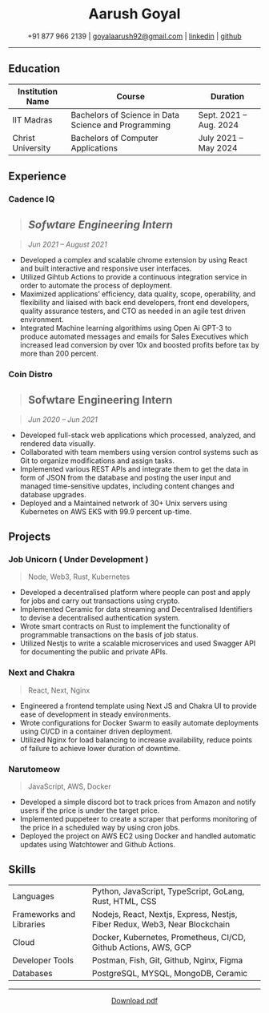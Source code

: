 <h1 align="center" > <bold> Aarush Goyal </bold> </h1>

 <p align="center"> +91 877 966 2139 | <a href="goyalaarush92@gmail.com">goyalaarush92@gmail.com</a> | <a href="https://www.linkedin.com/in/aarush-goyal/">linkedin</a> | <a href="https://github.com/Aarush-Goyal">github</a> </p>

---

## Education

| Institution Name  | Course                                               | Duration               |
| ----------------- | ---------------------------------------------------- | ---------------------- |
| IIT Madras        | Bachelors of Science in Data Science and Programming | Sept. 2021 – Aug. 2024 |
| Christ University | Bachelors of Computer Applications                   | July 2021 – May 2024   |

## Experience

  ### Cadence IQ
  > ***Sofwtare Engineering Intern***
  > ---
  
  > *Jun 2021 – August 2021*
  - Developed a complex and scalable chrome extension by using React and built interactive and responsive user interfaces.
  - Utilized Gihtub Actions to provide a continuous integration service in order to automate the process of deployment.
  - Maximized applications’ efficiency, data quality, scope, operability, and flexibility and liaised with back end developers,
front end developers, quality assurance testers, and CTO as needed in an agile test driven environment.
  - Integrated Machine learning algorithims using Open Ai GPT-3 to produce automated messages and emails for Sales
Executives which increased lead conversion by over 10x and boosted profits before tax by more than 200 percent.
      

  ### Coin Distro
  > Sofwtare Engineering Intern
  > ---
  
  > *Jun 2020 – Jun 2021*
  - Developed full-stack web applications which processed, analyzed, and rendered data visually.
  - Collaborated with team members using version control systems such as Git to organize modifications and assign tasks.
  - Implemented various REST APIs and integrate them to get the data in form of JSON from the database and posting the
user input and managed time-sensitive updates, including content changes and database upgrades.
  - Deployed and a Maintained network of 30+ Unix servers using Kubernetes on AWS EKS with 99.9 percent up-time.

## Projects

  ### Job Unicorn ( Under Development ) 
  > Node, Web3, Rust, Kubernetes
  - Developed a decentralised platform where people can post and apply for jobs and carry out transactions using crypto.
  - Implemented Ceramic for data streaming and Decentralised Identifiers to devise a decentralised authentication system.
  - Wrote smart contracts on Rust to implement the functionality of programmable transactions on the basis of job status.
  - Utilized Nestjs to write a scalable microservices and used Swagger API for documenting the public and private APIs.

  ### Next and Chakra 
  > React, Next, Nginx 
  - Engineered a frontend template using Next JS and Chakra UI to provide ease of development in steady environments.
  - Wrote configurations for Docker Swarm to easily automate deployments using CI/CD in a container driven deployment.
  - Utilized Nginx for load balancing to increase availability, reduce points of failure to achieve lower duration of downtime.

  ### Narutomeow
  > JavaScript, AWS, Docker 
  - Developed a simple discord bot to track prices from Amazon and notify users if the price is under the target price.
  - Implemented puppeteer to create a scraper that performs monitoring of the price in a scheduled way by using cron jobs.
  - Deployed the project on AWS EC2 using Docker and handled automatic updates using Watchtower and Github Actions.

## Skills

|                          |                                                                            |
|--------------------------|----------------------------------------------------------------------------|
| Languages                | Python, JavaScript, TypeScript, GoLang, Rust, HTML, CSS                    |
| Frameworks and Libraries | Nodejs, React, Nextjs, Express, Nestjs, Fiber Redux, Web3, Near Blockchain |
| Cloud                    | Docker, Kubernetes, Prometheus, CI/CD, Github Actions, AWS, GCP            |
| Developer Tools          | Postman, Fish, Git, Github, Nginx, Figma                                   |
| Databases                |PostgreSQL, MYSQL, MongoDB, Ceramic                                         |

---

<p align="center" > <a href="https://github.com/Aarush-Goyal/Aarush-Goyal/raw/main/resume.pdf"> Download pdf </a> </p>

